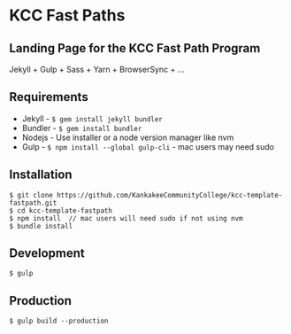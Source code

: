 # KCC Fast Paths

## Landing Page for the KCC Fast Path Program

Jekyll + Gulp + Sass + Yarn + BrowserSync + ...

## Requirements
* Jekyll - `$ gem install jekyll bundler`
* Bundler - `$ gem install bundler`
* Nodejs - Use installer or a node version manager like nvm
* Gulp - `$ npm install --global gulp-cli` - mac users may need sudo

##  Installation
	$ git clone https://github.com/KankakeeCommunityCollege/kcc-template-fastpath.git
	$ cd kcc-template-fastpath
	$ npm install  // mac users will need sudo if not using nvm
	$ bundle install

## Development
	$ gulp

## Production
	$ gulp build --production
